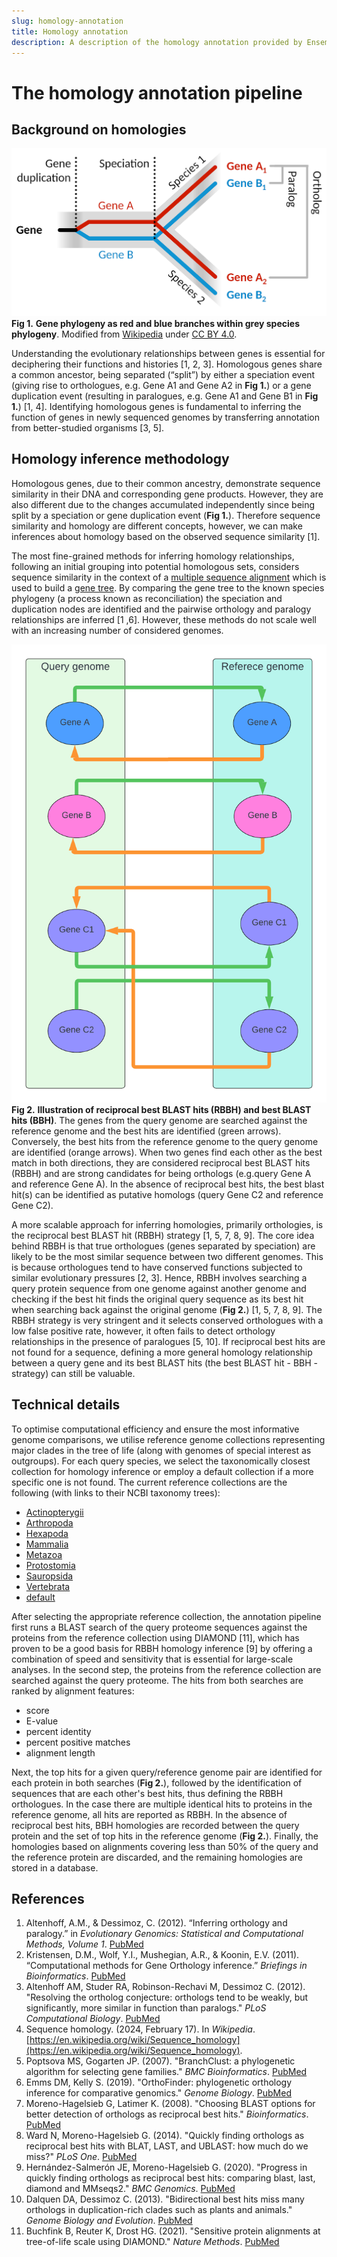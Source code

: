 ```yaml
---
slug: homology-annotation
title: Homology annotation
description: A description of the homology annotation provided by Ensembl
---
```


The homology annotation pipeline
================================

Background on homologies
------------------------

![image](media/homology.png)
**Fig 1.** **Gene phylogeny as red and blue branches within grey species phylogeny**. Modified from  [Wikipedia](https://en.wikipedia.org/wiki/Sequence_homology#/media/File:Ortholog_paralog_analog_examples.svg) under [CC BY 4.0](https://creativecommons.org/licenses/by/4.0/).

Understanding the evolutionary relationships between genes is essential for deciphering their functions and histories [1, 2, 3]. Homologous genes share a common ancestor, being separated (“split”) by either a speciation event (giving rise to orthologues, e.g. Gene A1 and Gene A2 in  **Fig 1.**) or a gene duplication event (resulting in paralogues, e.g.  Gene A1 and Gene B1 in **Fig 1.**) [1, 4].
Identifying homologous genes is fundamental to inferring the function of genes in newly sequenced genomes by transferring annotation from better-studied organisms [3, 5].

Homology inference methodology
------------------------------

Homologous genes, due to their common ancestry, demonstrate sequence similarity in their DNA and corresponding gene products. However, they are also different due to the changes accumulated independently since being split by a speciation or gene duplication event (**Fig 1.**). Therefore sequence similarity and homology are different concepts, however, we can make inferences about homology based on the observed sequence similarity [1].

The most fine-grained methods for inferring homology relationships, following an initial grouping into potential homologous sets, considers sequence similarity in the context of a [multiple sequence alignment](https://en.wikipedia.org/wiki/Multiple_sequence_alignment) which is used to build a [gene tree](https://en.wikipedia.org/wiki/Phylogenetic_tree). By comparing the gene tree to the known species phylogeny (a process known as reconciliation) the speciation and duplication nodes are identified and the pairwise orthology and paralogy relationships are inferred [1 ,6]. However, these methods do not scale well with an increasing number of considered genomes.

![image](media/RBBH.png)
**Fig 2.** **Illustration of reciprocal best BLAST hits (RBBH) and best BLAST hits (BBH)**. The genes from the query genome are searched against the reference genome and the best hits are identified (green arrows). Conversely, the best hits from the reference genome to the query genome are identified (orange arrows). When two genes find each other as the best match in both directions, they are considered reciprocal best BLAST hits (RBBH) and are strong candidates for being orthologs (e.g.query Gene A and reference Gene A). In the absence of reciprocal best hits, the best blast hit(s) can be identified as putative homologs (query Gene C2 and reference Gene C2).

A more scalable approach for inferring homologies, primarily orthologies, is the reciprocal best BLAST hit (RBBH) strategy [1, 5, 7, 8, 9]. The core idea behind RBBH is that true orthologues (genes separated by speciation) are likely to be the most similar sequence between two different genomes. This is because orthologues tend to have conserved functions subjected to similar evolutionary pressures [2, 3].
Hence, RBBH involves searching a query protein sequence from one genome against another genome and checking if the best hit finds the original query sequence as its best hit when searching back against the original genome (**Fig 2.**) [1, 5, 7, 8, 9].
The RBBH strategy is very stringent and it selects conserved orthologues with a low false positive rate, however, it often fails to detect orthology relationships in the presence of paralogues [5, 10]. If reciprocal best hits are not found for a sequence, defining a more general homology relationship between a query gene and its best BLAST hits (the best BLAST hit - BBH - strategy) can still be valuable.

Technical details
-----------------

To optimise computational efficiency and ensure the most informative genome comparisons, we utilise reference genome collections representing major clades in the tree of life (along with genomes of special interest as outgroups). For each query species, we select the taxonomically closest collection for homology inference or employ a default collection if a more specific one is not found.
The current reference collections are the following (with links to their NCBI taxonomy trees):

- [Actinopterygii](https://itol.embl.de/tree/1722225465338081713949786)
- [Arthropoda](https://itol.embl.de/tree/1722225465354261713949845)
- [Hexapoda](https://itol.embl.de/tree/1722225465378991713949952)
- [Mammalia](https://itol.embl.de/tree/1722225465387561713950008)
- [Metazoa](https://itol.embl.de/tree/1722225465403071713950062)
- [Protostomia](https://itol.embl.de/tree/1722225465415291713950101)
- [Sauropsida](https://itol.embl.de/tree/1722225465437341713950191)
- [Vertebrata](https://itol.embl.de/tree/172222546557211713950590)
- [default](https://itol.embl.de/tree/1722225465372551713949911)

After selecting the appropriate reference collection, the annotation pipeline first runs a BLAST search of the query proteome sequences against the proteins from the reference collection using DIAMOND [11], which has proven to be a good basis for RBBH homology inference [9] by offering a combination of speed and sensitivity that is essential for large-scale analyses. In the second step, the proteins from the reference collection are searched against the query proteome.
The hits from both searches are ranked by alignment features:

- score
- E-value
- percent identity
- percent positive matches
- alignment length

Next,  the top hits for a given query/reference genome pair are identified for each protein in both searches (**Fig 2.**), followed by the identification of sequences that are each other's best hits, thus defining the RBBH orthologues. In the case there are multiple identical hits to proteins in the reference genome, all hits are reported as RBBH.
In the absence of reciprocal best hits, BBH homologies are recorded between the query protein and the set of top hits in the reference genome (**Fig 2.**).
Finally, the homologies based on alignments covering less than 50% of the query and the reference protein are discarded, and the remaining homologies are stored in a database.

References
----------

 1. Altenhoff, A.M., & Dessimoz, C. (2012). “Inferring orthology and paralogy.” in *Evolutionary Genomics: Statistical and Computational Methods, Volume 1*. [PubMed](https://pubmed.ncbi.nlm.nih.gov/22407712/)
 2. Kristensen, D.M., Wolf, Y.I., Mushegian, A.R., & Koonin, E.V. (2011). “Computational methods for Gene Orthology inference.” *Briefings in Bioinformatics*. [PubMed](https://pubmed.ncbi.nlm.nih.gov/21690100/)
 3. Altenhoff AM, Studer RA, Robinson-Rechavi M, Dessimoz C. (2012). "Resolving the ortholog conjecture: orthologs tend to be weakly, but significantly, more similar in function than paralogs." *PLoS Computational Biology*. [PubMed](https://pubmed.ncbi.nlm.nih.gov/22615551/)
 4. Sequence homology. (2024, February 17). In *Wikipedia*. [https://en.wikipedia.org/wiki/Sequence_homology](https://en.wikipedia.org/wiki/Sequence_homology).
 5. Poptsova MS, Gogarten JP. (2007). "BranchClust: a phylogenetic algorithm for selecting gene families." *BMC Bioinformatics*. [PubMed](https://pubmed.ncbi.nlm.nih.gov/17425803/)
 6. Emms DM, Kelly S. (2019). "OrthoFinder: phylogenetic orthology inference for comparative genomics." *Genome Biology*. [PubMed](https://pubmed.ncbi.nlm.nih.gov/31727128/)
 7. Moreno-Hagelsieb G, Latimer K. (2008). "Choosing BLAST options for better detection of orthologs as reciprocal best hits." *Bioinformatics*. [PubMed](https://pubmed.ncbi.nlm.nih.gov/18042555/)
 8. Ward N, Moreno-Hagelsieb G. (2014). "Quickly finding orthologs as reciprocal best hits with BLAT, LAST, and UBLAST: how much do we miss?" *PLoS One*. [PubMed](https://pubmed.ncbi.nlm.nih.gov/25013894/)
 9. Hernández-Salmerón JE, Moreno-Hagelsieb G. (2020). "Progress in quickly finding orthologs as reciprocal best hits: comparing blast, last, diamond and MMseqs2." *BMC Genomics*. [PubMed](https://pubmed.ncbi.nlm.nih.gov/33099302/)
 10. Dalquen DA, Dessimoz C. (2013). "Bidirectional best hits miss many orthologs in duplication-rich clades such as plants and animals." *Genome Biology and Evolution*. [PubMed](https://pubmed.ncbi.nlm.nih.gov/24013106/)
 11. Buchfink B, Reuter K, Drost HG. (2021). "Sensitive protein alignments at tree-of-life scale using DIAMOND." *Nature Methods*. [PubMed](https://pubmed.ncbi.nlm.nih.gov/33828273/)


